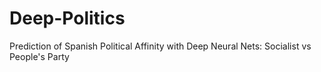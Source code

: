 # Deep-Politics
Prediction of Spanish Political Affinity with Deep Neural Nets: Socialist vs People's Party
